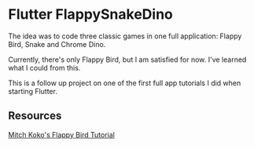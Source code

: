 # Flutter FlappySnakeDino

The idea was to code three classic games in one full application: Flappy Bird, Snake and Chrome Dino.

Currently, there's only Flappy Bird, but I am satisfied for now. I've learned what I could from this.

This is a follow up project on one of the first full app tutorials I did when starting Flutter.



## Resources

[Mitch Koko's Flappy Bird Tutorial](https://www.youtube.com/watch?v=vgmVPpFP0fI&list=PLlvRDpXh1Se6kipeBLiF1xByAEmxYie6J&index=8&t=8s)
